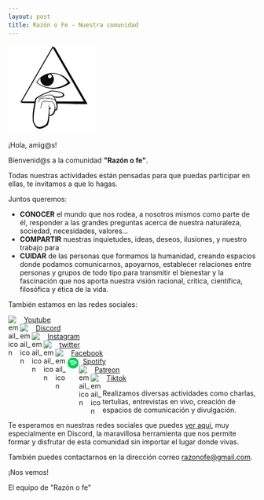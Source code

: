 ```yaml
---
layout: post
title: Razón o Fe - Nuestra comunidad
---
```


![logo](public/img/razonofe_small.png)


¡Hola, amig@s!

Bienvenid@s a la comunidad __"Razón o fe"__.

Todas nuestras actividades están pensadas para que puedas participar en ellas, te invitamos a que lo hagas.

Juntos queremos:
* __CONOCER__ el mundo que nos rodea, a nosotros mismos como parte de él, responder a las grandes preguntas acerca de nuestra naturaleza, sociedad, necesidades, valores...
* __COMPARTIR__ nuestras inquietudes, ideas, deseos, ilusiones, y nuestro trabajo para 
* __CUIDAR__ de las personas que formamos la humanidad, creando espacios donde podamos comunicarnos, apoyarnos, establecer relaciones entre personas y grupos de todo tipo para transmitir el bienestar y la fascinación que nos aporta nuestra visión racional, crítica, científica, filosófica y ética de la vida.

También estamos en las redes sociales:

<img src="https://upload.wikimedia.org/wikipedia/commons/thumb/0/09/YouTube_full-color_icon_%282017%29.svg/1024px-YouTube_full-color_icon_%282017%29.svg.png" alt="email_icon" width="24" style="float:left; vertical-align:middle;" />
<div style="float: left; vertical-align: middle;">&#160;&#160;<a href="http://youtube.com/razonofe">Youtube</a></div>
<br/>

<img src="http://creamostuvideo.com/wp-content/uploads/2021/05/discord-logo.png" alt="email_icon" width="24" style="float:left; vertical-align:middle;" />
<div style="float: left; vertical-align: middle;">&#160;&#160;<a href="https://discord.gg/TM9zt8zneZ">Discord</a></div>
<br/>

<img src="https://upload.wikimedia.org/wikipedia/commons/thumb/e/e7/Instagram_logo_2016.svg/768px-Instagram_logo_2016.svg.png" alt="email_icon" width="24" style="float:left; vertical-align:middle;" />
<div style="float: left; vertical-align: middle;">&#160;&#160;<a href="http://instagram.com/razonofe">Instagram</a></div>
<br/>

<img src="https://img2.freepng.es/20180703/lrf/kisspng-logo-clip-art-5b3c03662878d2.3537673115306596861658.jpg" alt="email_icon" width="24" style="float:left; vertical-align:middle;" />
<div style="float: left; vertical-align: middle;">&#160;&#160;<a href="https://twitter.com/razonofe">twitter</a></div>
<br/>

<img src="https://cdn-icons-png.flaticon.com/512/124/124010.png" alt="email_icon" width="24" style="float:left; vertical-align:middle;" />
<div style="float: left; vertical-align: middle;">&#160;&#160;<a href="https://m.facebook.com/Razonofe/">Facebook</a></div>
<br/>

<img src="public/img/spotify_big.png" alt="email_icon" width="24" style="float:left; vertical-align:middle;" />
<div style="float: left; vertical-align: middle;">&#160;&#160;<a href="https://open.spotify.com/show/5VIuFTTgxney6KHwZlrX7v">Spotify</a></div>
<br/>

<img src="https://play-lh.googleusercontent.com/Na6tpXBhckELpKiT8y0rTE6iJeytOHszx3yBdPbVujrjD0uPrZlNq6CgdagSORdhaQ" alt="email_icon" width="24" style="float:left; vertical-align:middle;" />
<div style="float: left; vertical-align: middle;">&#160;&#160;<a href="https://www.patreon.com/razonofe">Patreon</a></div>
<br/>

<img src="https://cdn.worldvectorlogo.com/logos/tiktok-logo-2--1.svg" alt="email_icon" width="24" style="float:left; vertical-align:middle;" />
<div style="float: left; vertical-align: middle;">&#160;&#160;<a href="https://www.tiktok.com/@razonofe">Tiktok</a></div>
<br/>

Realizamos diversas actividades como charlas, tertulias, entrevistas en vivo, creación de espacios de comunicación y divulgación.

Te esperamos en nuestras redes sociales que puedes [ver aquí](https://linktr.ee/razonofe), muy especialmente en Discord, la maravillosa herramienta que nos permite formar y disfrutar de esta comunidad sin importar el lugar donde vivas.

También puedes contactarnos en la dirección correo <a href="mailto:razonofe@gmail.com">razonofe@gmail.com</a>.

¡Nos vemos!

El equipo de "Razón o fe"